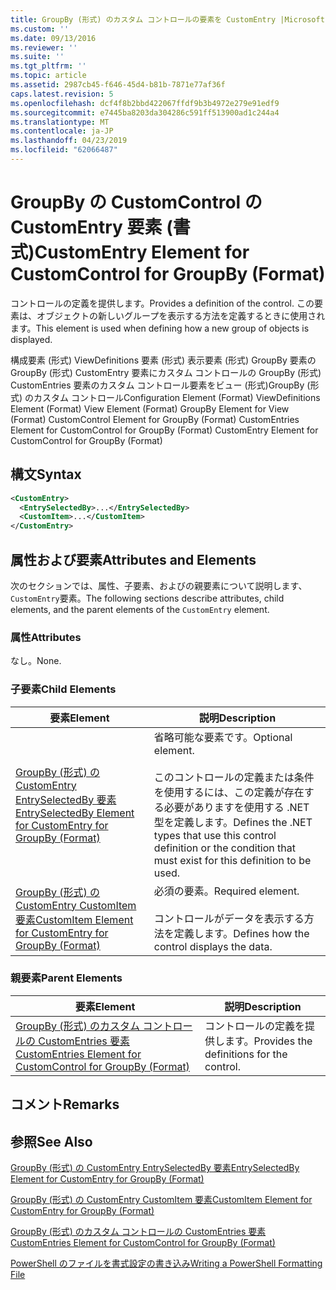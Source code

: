 ```yaml
---
title: GroupBy (形式) のカスタム コントロールの要素を CustomEntry |Microsoft Docs
ms.custom: ''
ms.date: 09/13/2016
ms.reviewer: ''
ms.suite: ''
ms.tgt_pltfrm: ''
ms.topic: article
ms.assetid: 2987cb45-f646-45d4-b81b-7871e77af36f
caps.latest.revision: 5
ms.openlocfilehash: dcf4f8b2bbd422067ffdf9b3b4972e279e91edf9
ms.sourcegitcommit: e7445ba8203da304286c591ff513900ad1c244a4
ms.translationtype: MT
ms.contentlocale: ja-JP
ms.lasthandoff: 04/23/2019
ms.locfileid: "62066487"
---
```

# <a name="customentry-element-for-customcontrol-for-groupby-format"></a><span data-ttu-id="d0820-102">GroupBy の CustomControl の CustomEntry 要素 (書式)</span><span class="sxs-lookup"><span data-stu-id="d0820-102">CustomEntry Element for CustomControl for GroupBy (Format)</span></span>

<span data-ttu-id="d0820-103">コントロールの定義を提供します。</span><span class="sxs-lookup"><span data-stu-id="d0820-103">Provides a definition of the control.</span></span> <span data-ttu-id="d0820-104">この要素は、オブジェクトの新しいグループを表示する方法を定義するときに使用されます。</span><span class="sxs-lookup"><span data-stu-id="d0820-104">This element is used when defining how a new group of objects is displayed.</span></span>

<span data-ttu-id="d0820-105">構成要素 (形式) ViewDefinitions 要素 (形式) 表示要素 (形式) GroupBy 要素の GroupBy (形式) CustomEntry 要素にカスタム コントロールの GroupBy (形式) CustomEntries 要素のカスタム コントロール要素をビュー (形式)GroupBy (形式) のカスタム コントロール</span><span class="sxs-lookup"><span data-stu-id="d0820-105">Configuration Element (Format) ViewDefinitions Element (Format) View Element (Format) GroupBy Element for View (Format) CustomControl Element for GroupBy (Format) CustomEntries Element for CustomControl for GroupBy (Format) CustomEntry Element for CustomControl for GroupBy (Format)</span></span>

## <a name="syntax"></a><span data-ttu-id="d0820-106">構文</span><span class="sxs-lookup"><span data-stu-id="d0820-106">Syntax</span></span>

```xml
<CustomEntry>
  <EntrySelectedBy>...</EntrySelectedBy>
  <CustomItem>...</CustomItem>
</CustomEntry>
```

## <a name="attributes-and-elements"></a><span data-ttu-id="d0820-107">属性および要素</span><span class="sxs-lookup"><span data-stu-id="d0820-107">Attributes and Elements</span></span>

<span data-ttu-id="d0820-108">次のセクションでは、属性、子要素、およびの親要素について説明します、`CustomEntry`要素。</span><span class="sxs-lookup"><span data-stu-id="d0820-108">The following sections describe attributes, child elements, and the parent elements of the `CustomEntry` element.</span></span>

### <a name="attributes"></a><span data-ttu-id="d0820-109">属性</span><span class="sxs-lookup"><span data-stu-id="d0820-109">Attributes</span></span>

<span data-ttu-id="d0820-110">なし。</span><span class="sxs-lookup"><span data-stu-id="d0820-110">None.</span></span>

### <a name="child-elements"></a><span data-ttu-id="d0820-111">子要素</span><span class="sxs-lookup"><span data-stu-id="d0820-111">Child Elements</span></span>

|<span data-ttu-id="d0820-112">要素</span><span class="sxs-lookup"><span data-stu-id="d0820-112">Element</span></span>|<span data-ttu-id="d0820-113">説明</span><span class="sxs-lookup"><span data-stu-id="d0820-113">Description</span></span>|
|-------------|-----------------|
|[<span data-ttu-id="d0820-114">GroupBy (形式) の CustomEntry EntrySelectedBy 要素</span><span class="sxs-lookup"><span data-stu-id="d0820-114">EntrySelectedBy Element for CustomEntry for GroupBy (Format)</span></span>](./entryselectedby-element-for-customentry-for-groupby-format.md)|<span data-ttu-id="d0820-115">省略可能な要素です。</span><span class="sxs-lookup"><span data-stu-id="d0820-115">Optional element.</span></span><br /><br /> <span data-ttu-id="d0820-116">このコントロールの定義または条件を使用するには、この定義が存在する必要がありますを使用する .NET 型を定義します。</span><span class="sxs-lookup"><span data-stu-id="d0820-116">Defines the .NET types that use this control definition or the condition that must exist for this definition to be used.</span></span>|
|[<span data-ttu-id="d0820-117">GroupBy (形式) の CustomEntry CustomItem 要素</span><span class="sxs-lookup"><span data-stu-id="d0820-117">CustomItem Element for CustomEntry for GroupBy (Format)</span></span>](./customitem-element-for-customentry-for-groupby-format.md)|<span data-ttu-id="d0820-118">必須の要素。</span><span class="sxs-lookup"><span data-stu-id="d0820-118">Required element.</span></span><br /><br /> <span data-ttu-id="d0820-119">コントロールがデータを表示する方法を定義します。</span><span class="sxs-lookup"><span data-stu-id="d0820-119">Defines how the control displays the data.</span></span>|

### <a name="parent-elements"></a><span data-ttu-id="d0820-120">親要素</span><span class="sxs-lookup"><span data-stu-id="d0820-120">Parent Elements</span></span>

|<span data-ttu-id="d0820-121">要素</span><span class="sxs-lookup"><span data-stu-id="d0820-121">Element</span></span>|<span data-ttu-id="d0820-122">説明</span><span class="sxs-lookup"><span data-stu-id="d0820-122">Description</span></span>|
|-------------|-----------------|
|[<span data-ttu-id="d0820-123">GroupBy (形式) のカスタム コントロールの CustomEntries 要素</span><span class="sxs-lookup"><span data-stu-id="d0820-123">CustomEntries Element for CustomControl for GroupBy (Format)</span></span>](./customentries-element-for-customcontrol-for-groupby-format.md)|<span data-ttu-id="d0820-124">コントロールの定義を提供します。</span><span class="sxs-lookup"><span data-stu-id="d0820-124">Provides the definitions for the control.</span></span>|

## <a name="remarks"></a><span data-ttu-id="d0820-125">コメント</span><span class="sxs-lookup"><span data-stu-id="d0820-125">Remarks</span></span>

## <a name="see-also"></a><span data-ttu-id="d0820-126">参照</span><span class="sxs-lookup"><span data-stu-id="d0820-126">See Also</span></span>

[<span data-ttu-id="d0820-127">GroupBy (形式) の CustomEntry EntrySelectedBy 要素</span><span class="sxs-lookup"><span data-stu-id="d0820-127">EntrySelectedBy Element for CustomEntry for GroupBy (Format)</span></span>](./entryselectedby-element-for-customentry-for-groupby-format.md)

[<span data-ttu-id="d0820-128">GroupBy (形式) の CustomEntry CustomItem 要素</span><span class="sxs-lookup"><span data-stu-id="d0820-128">CustomItem Element for CustomEntry for GroupBy (Format)</span></span>](./customitem-element-for-customentry-for-groupby-format.md)

[<span data-ttu-id="d0820-129">GroupBy (形式) のカスタム コントロールの CustomEntries 要素</span><span class="sxs-lookup"><span data-stu-id="d0820-129">CustomEntries Element for CustomControl for GroupBy (Format)</span></span>](./customentries-element-for-customcontrol-for-groupby-format.md)

[<span data-ttu-id="d0820-130">PowerShell のファイルを書式設定の書き込み</span><span class="sxs-lookup"><span data-stu-id="d0820-130">Writing a PowerShell Formatting File</span></span>](./writing-a-powershell-formatting-file.md)
